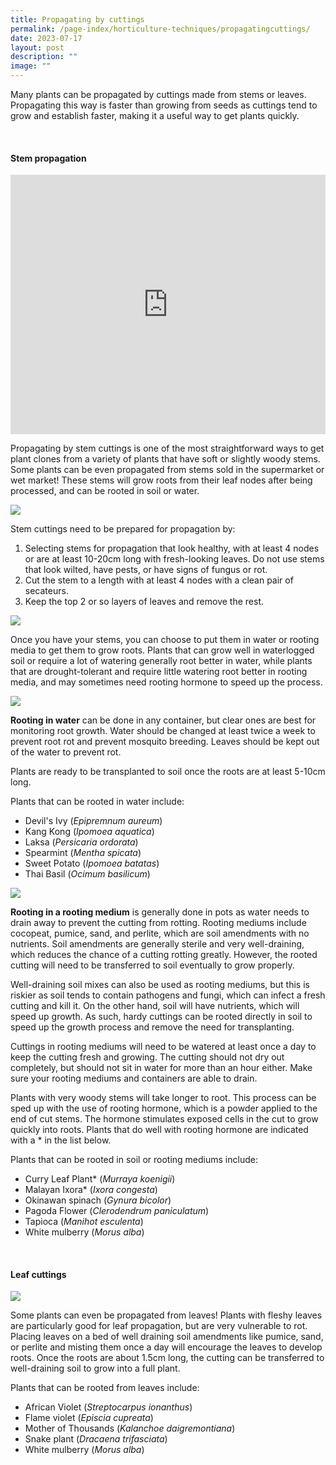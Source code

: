 ```yaml
---
title: Propagating by cuttings
permalink: /page-index/horticulture-techniques/propagatingcuttings/
date: 2023-07-17
layout: post
description: ""
image: ""
---
```

<section>
	<p>Many plants can be propagated by cuttings made from stems or leaves. Propagating this way is faster than growing from seeds as cuttings tend to grow and establish faster, making it a useful way to get plants quickly.</p>
	<br>
</section>

<section>
	<h4>Stem propagation</h4>
	<iframe width="100%" height="415" src="https://www.youtube.com/embed/wv-LZCwUArE" title="YouTube video player" frameborder="0" allow="accelerometer; autoplay; clipboard-write; encrypted-media; gyroscope; picture-in-picture; web-share" allowfullscreen=""></iframe>	<br>
	<p>Propagating by stem cuttings is one of the most straightforward ways to get plant clones from a variety of plants that have soft or slightly woody stems. Some plants can be even propagated from stems sold in the supermarket or wet market! These stems will grow roots from their leaf nodes after being processed, and can be rooted in soil or water.</p> 
	<img src="/images/Plants/KangKong_JacChua%20(1).jpg">
	<p>Stem cuttings need to be prepared for propagation by:</p>
	<ol>
		 <li>Selecting stems for propagation that look healthy, with at least 4 nodes or are at least 10-20cm long with fresh-looking leaves. Do not use stems that look wilted, have pests, or have signs of fungus or rot.</li>
		 <li>Cut the stem to a length with at least 4 nodes with a clean pair of secateurs. </li>
		 <li>Keep the top 2 or so layers of leaves and remove the rest.</li>
	</ol>
	<img src="/images/Horti%20techniques/Rooting_Jacchua%20(2).jpg">
	<p>Once you have your stems, you can choose to put them in water or rooting media to get them to grow roots. Plants that can grow well in waterlogged soil or require a lot of watering generally root better in water, while plants that are drought-tolerant and require little watering root better in rooting media, and may sometimes need rooting hormone to speed up the process.</p>
	<img src="/images/Horti%20techniques/WaterRooting_Jacchua%20(3).jpg">
	<p><b>Rooting in water</b> can be done in any container, but clear ones are best for monitoring root growth. Water should be changed at least twice a week to prevent root rot and prevent mosquito breeding. Leaves should be kept out of the water to prevent rot.</p> 
	<p>Plants are ready to be transplanted to soil once the roots are at least 5-10cm long.</p>
	<p>Plants that can be rooted in water include:</p>
	<ul>
		<li>Devil's Ivy (<em>Epipremnum aureum</em>)</li>
		<li>Kang Kong (<em>Ipomoea aquatica</em>)</li>
		<li>Laksa (<em>Persicaria ordorata</em>)</li>
		<li>Spearmint (<em>Mentha spicata</em>)</li>
		<li>Sweet Potato (<em>Ipomoea batatas</em>)</li>
		<li>Thai Basil (<em>Ocimum basilicum</em>)</li>
	</ul>
	<img src="/images/Hardscapes/ContainerGardening_JacChua%20(16).jpg">
	<p><b>Rooting in a rooting medium</b> is generally done in pots as water needs to drain away to prevent the cutting from rotting. Rooting mediums include cocopeat, pumice, sand, and perlite, which are soil amendments with no nutrients. Soil amendments are generally sterile and very well-draining, which reduces the chance of a cutting rotting greatly. However, the rooted cutting will need to be transferred to soil eventually to grow properly.</p>
	<p>Well-draining soil mixes can also be used as rooting mediums, but this is riskier as soil tends to contain pathogens and fungi, which can infect a fresh cutting and kill it. On the other hand, soil will have nutrients, which will speed up growth. As such, hardy cuttings can be rooted directly in soil to speed up the growth process and remove the need for transplanting.</p>
	<p>Cuttings in rooting mediums will need to be watered at least once a day to keep the cutting fresh and growing. The cutting should not dry out completely, but should not sit in water for more than an hour either. Make sure your rooting mediums and containers are able to drain.</p>
	<p>Plants with very woody stems will take longer to root. This process can be sped up with the use of rooting hormone, which is a powder applied to the end of cut stems. The hormone stimulates exposed cells in the cut to grow quickly into roots. Plants that do well with rooting hormone are indicated with a * in the list below.</p>
	<p>Plants that can be rooted in soil or rooting mediums include:</p>
	<ul> 
		<li>Curry Leaf Plant* (<em>Murraya koenigii</em>)</li>
		<li>Malayan Ixora* (<em>Ixora congesta</em>)</li>
		<li>Okinawan spinach (<em>Gynura bicolor</em>)</li>
		<li>Pagoda Flower (<em>Clerodendrum paniculatum</em>)</li>
		<li>Tapioca (<em>Manihot esculenta</em>)</li>
		<li>White mulberry (<em>Morus alba</em>)</li>
	</ul>
	<br>
</section>

<section>
	<h4>Leaf cuttings</h4>
	<img src="/images/Horti%20techniques/LeafPropagation_JacChua.jpg">
	<p>Some plants can even be propagated from leaves! Plants with fleshy leaves are particularly good for leaf propagation, but are very vulnerable to rot. Placing leaves on a bed of well draining soil amendments like pumice, sand, or perlite and misting them once a day will encourage the leaves to develop roots. Once the roots are about 1.5cm long, the cutting can be transferred to well-draining soil to grow into a full plant. </p>
	<p>Plants that can be rooted from leaves include:</p>
	<ul> 
		<li>African Violet (<em>Streptocarpus ionanthus</em>)</li>
		<li>Flame violet (<em>Episcia cupreata</em>)</li>
		<li>Mother of Thousands (<em>Kalanchoe daigremontiana</em>)</li>
		<li>Snake plant (<em>Dracaena trifasciata</em>)</li>
		<li>White mulberry (<em>Morus alba</em>)</li>
	</ul>
	<br>
</section>